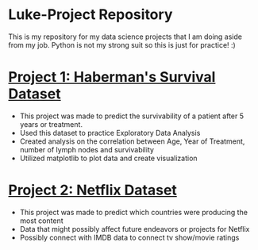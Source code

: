 # Luke-Project Repository
This is my repository for my data science projects that I am doing aside from my job.
Python is not my strong suit so this is just for practice! :)

# [Project 1: Haberman's Survival Dataset](https://github.com/Ilhwan98/Luke-Portfolio/blob/main/habermans-for-eda.ipynb)
* This project was made to predict the survivability of a patient after 5 years or treatment.
* Used this dataset to practice Exploratory Data Analysis
* Created analysis on the correlation between Age, Year of Treatment, number of lymph nodes and survivability
* Utilized matplotlib to plot data and create visualization


# [Project 2: Netflix Dataset](https://github.com/Ilhwan98/Luke-Portfolio/blob/main/netflix-analysis-dataset.ipynb)
* This project was made to predict which countries were producing the most content
* Data that might possibly affect future endeavors or projects for Netflix
* Possibly connect with IMDB data to connect tv show/movie ratings
